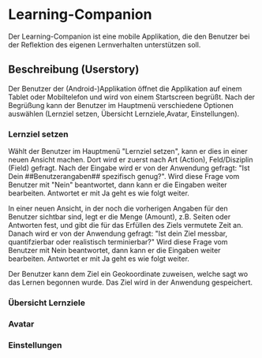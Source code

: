 # Learning-Companion

Der Learning-Companion ist eine mobile Applikation, die den Benutzer bei der Reflektion 
des eigenen Lernverhalten unterstützen soll. 

## Beschreibung (Userstory)

Der Benutzer der (Android-)Applikation öffnet die Applikation auf einem Tablet oder 
Mobiltelefon und wird von einem Startscreen begrüßt. Nach der Begrüßung kann der Benutzer
im Hauptmenü verschiedene Optionen auswählen (Lernziel setzen, Übersicht Lernziele,Avatar, Einstellungen).

### Lernziel setzen

Wählt der Benutzer im Hauptmenü "Lernziel setzen", kann er dies in einer neuen Ansicht machen.
Dort wird er zuerst nach Art (Action), Feld/Disziplin (Field) gefragt. Nach der Eingabe wird er von der Anwendung gefragt: "Ist Dein ##Benutzerangaben## spezifisch genug?". 
Wird diese Frage vom Benutzer mit "Nein" beantwortet, dann kann er die Eingaben weiter bearbeiten. Antwortet er mit Ja geht es wie folgt weiter.

In einer neuen Ansicht, in der noch die vorherigen Angaben für den Benutzer sichtbar sind, legt er die Menge (Amount), z.B. Seiten oder Antworten fest, und gibt die für das Erfüllen des Ziels vermutete Zeit an. 
Danach wird er von der Anwendung gefragt: "Ist dein Ziel messbar, quantifzierbar oder realistisch terminierbar?" Wird diese Frage vom Benutzer mit Nein beantwortet, dann kann er die Eingaben weiter bearbeiten. Antwortet er mit Ja geht es wie folgt weiter.

Der Benutzer kann dem Ziel ein Geokoordinate zuweisen, welche sagt wo das Lernen begonnen wurde.
Das Ziel wird in der Anwendung gespeichert.


### Übersicht Lernziele

### Avatar

### Einstellungen